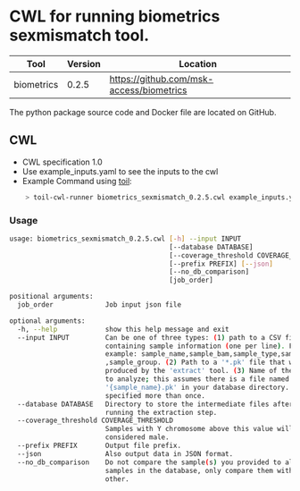 # CWL for running biometrics sexmismatch tool.

| Tool | Version | Location |
|--- |--- |--- |
| biometrics   | 0.2.5   |  <https://github.com/msk-access/biometrics> |

The python package source code and Docker file are located on GitHub.

## CWL

- CWL specification 1.0
- Use example_inputs.yaml to see the inputs to the cwl
- Example Command using [toil](https://toil.readthedocs.io):

```bash
    > toil-cwl-runner biometrics_sexmismatch_0.2.5.cwl example_inputs.yaml
```

### Usage

```bash
usage: biometrics_sexmismatch_0.2.5.cwl [-h] --input INPUT
                                        [--database DATABASE]
                                        [--coverage_threshold COVERAGE_THRESHOLD]
                                        [--prefix PREFIX] [--json]
                                        [--no_db_comparison]
                                        [job_order]

positional arguments:
  job_order             Job input json file

optional arguments:
  -h, --help            show this help message and exit
  --input INPUT         Can be one of three types: (1) path to a CSV file
                        containing sample information (one per line). For
                        example: sample_name,sample_bam,sample_type,sample_sex
                        ,sample_group. (2) Path to a '*.pk' file that was
                        produced by the 'extract' tool. (3) Name of the sample
                        to analyze; this assumes there is a file named
                        '{sample_name}.pk' in your database directory. Can be
                        specified more than once.
  --database DATABASE   Directory to store the intermediate files after
                        running the extraction step.
  --coverage_threshold COVERAGE_THRESHOLD
                        Samples with Y chromosome above this value will be
                        considered male.
  --prefix PREFIX       Output file prefix.
  --json                Also output data in JSON format.
  --no_db_comparison    Do not compare the sample(s) you provided to all
                        samples in the database, only compare them with each
                        other.
```
